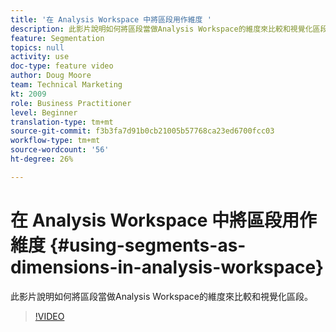 ```yaml
---
title: '在 Analysis Workspace 中將區段用作維度 '
description: 此影片說明如何將區段當做Analysis Workspace的維度來比較和視覺化區段。
feature: Segmentation
topics: null
activity: use
doc-type: feature video
author: Doug Moore
team: Technical Marketing
kt: 2009
role: Business Practitioner
level: Beginner
translation-type: tm+mt
source-git-commit: f3b3fa7d91b0cb21005b57768ca23ed6700fcc03
workflow-type: tm+mt
source-wordcount: '56'
ht-degree: 26%

---
```



# 在 Analysis Workspace 中將區段用作維度 {#using-segments-as-dimensions-in-analysis-workspace}

此影片說明如何將區段當做Analysis Workspace的維度來比較和視覺化區段。

>[!VIDEO](https://video.tv.adobe.com/v/23974/?quality=12)